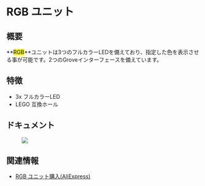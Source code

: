 # RGB ユニット



## 概要

**<mark>RGB</mark>**ユニットは3つのフルカラーLEDを備えており、指定した色を表示させる事が可能です。2つのGroveインターフェースを備えています。

## 特徴

- 3x フルカラーLED
- LEGO 互換ホール

## ドキュメント

<figure>
    <img src="assets/img/product_pics/units/M5GO_Unit_rgb.png">
</figure>

## 関連情報

- [RGB ユニット購入(AliExpress)](https://www.aliexpress.com/store/product/M5Stack-RGB-NeoPixel-RGB-Led-x3-GPIO/3226069_32929809133.html)